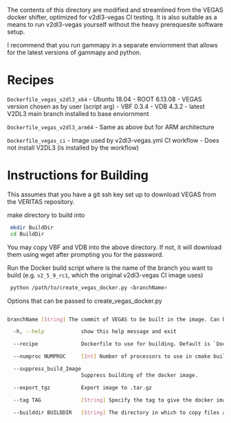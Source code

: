 The contents of this directory are modified and streamlined from the VEGAS docker shifter, optimized for v2dl3-vegas CI testing. It is also suitable as a means to run v2dl3-vegas yourself without the heavy prerequesite software setup.

I recommend that you run gammapy in a separate enviornment that allows for the latest versions of gammapy and python.

# Recipes

  `Dockerfile_vegas_v2dl3_x64`
    - Ubuntu 18.04
    - ROOT 6.13.08
    - VEGAS version chosen as by user (script arg)
    - VBF 0.3.4
    - VDB 4.3.2
    - latest V2DL3 main branch installed to base enviornment

  `Dockerfile_vegas_v2dl3_arm64`
    - Same as above but for ARM architecture

  `Dockerfile_vegas_ci`
    - Image used by v2dl3-vegas.yml CI workflow
    - Does not install V2DL3 (is installed by the workflow)

# Instructions for Building

This assumes that you have a git ssh key set up to download VEGAS from the VERITAS repository.

make directory to build into
```Bash
 mkdir BuildDir
 cd BuildDir
```

You may copy VBF and VDB into the above directory. If not, it will download them using wget after prompting you for the password.

Run the Docker build script where <branchName> is the name of the branch you want to build (e.g. `v2_5_9_rc1`, which the original v2dl3-vegas CI image uses)
```Bash
 python /path/to/create_vegas_docker.py <branchName>
```
Options that can be passed to create_vegas_docker.py
```Bash

branchName [String] The commit of VEGAS to be built in the image. Can be specified by tag (preferred), branch, or hash.

  -h, --help            show this help message and exit

  --recipe              Dockerfile to use for building. Default is `Dockerfile_vegas_cicd`

  --numproc NUMPROC     [Int] Number of processors to use in cmake build

  --suppress_build_Image
                        Suppress building of the docker image.

  --export_tgz          Export image to .tar.gz

  --tag TAG             [String] Specify the tag to give the docker image.  If not specified, the commit name will be used

  --builddir BUILDDIR   [String] The directory in which to copy files and build image  (default is current directory)
```

